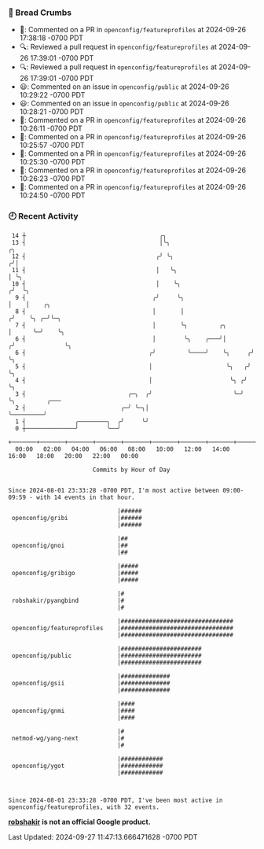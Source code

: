 ### 🍞 Bread Crumbs

 * 💬: Commented on a PR in  `openconfig/featureprofiles` at 2024-09-26 17:38:18 -0700 PDT
 * 🔍: Reviewed a pull request in  `openconfig/featureprofiles` at 2024-09-26 17:39:01 -0700 PDT
 * 🔍: Reviewed a pull request in  `openconfig/featureprofiles` at 2024-09-26 17:39:01 -0700 PDT
 * 😃: Commented on an issue in `openconfig/public` at 2024-09-26 10:29:22 -0700 PDT
 * 😃: Commented on an issue in `openconfig/public` at 2024-09-26 10:28:21 -0700 PDT
 * 💬: Commented on a PR in  `openconfig/featureprofiles` at 2024-09-26 10:26:11 -0700 PDT
 * 💬: Commented on a PR in  `openconfig/featureprofiles` at 2024-09-26 10:25:57 -0700 PDT
 * 💬: Commented on a PR in  `openconfig/featureprofiles` at 2024-09-26 10:25:30 -0700 PDT
 * 💬: Commented on a PR in  `openconfig/featureprofiles` at 2024-09-26 10:26:23 -0700 PDT
 * 💬: Commented on a PR in  `openconfig/featureprofiles` at 2024-09-26 10:24:50 -0700 PDT

### 🕘 Recent Activity
```
 14 ┼                                      ╭╮
 13 ┤                                      │╰╮                           ╭╮
 12 ┤                                     ╭╯ ╰╮                         ╭╯│
 11 ┤                                     │   ╰╮                        │ ╰╮
 10 ┤                                     │    ╰╮                      ╭╯  ╰╮
  9 ┤                                    ╭╯     ╰╮                     │    │    ╭╮
  8 ┤                                    │       │                    ╭╯    ╰╮ ╭─╯╰─╮
  7 ┤                                    │       ╰╮         ╭╮        │      ╰─╯    ╰╮
  6 ┤                                    │        ╰╮    ╭───╯│       ╭╯              ╰╮
  6 ┤                                   ╭╯         ╰────╯    ╰╮     ╭╯                ╰╮
  5 ┤                                   │                     ╰╮   ╭╯                  ╰╮
  4 ┤                                   │                      ╰╮ ╭╯                    ╰╮
  3 ┤                             ╭─╮  ╭╯                       ╰─╯                      ╰╮         ╭───
  2 ┤                           ╭─╯ ╰─╮│                                                  ╰─────────╯
  1 ┤              ╭────────╮  ╭╯     ╰╯
  0 ┼──────────────╯        ╰──╯
    +───────+───────+───────+───────+───────+───────+───────+───────+───────+───────+───────+───────+────
  00:00   02:00   04:00   06:00   08:00   10:00   12:00   14:00   16:00   18:00   20:00   22:00   00:00   

						Commits by Hour of Day


Since 2024-08-01 23:33:28 -0700 PDT, I'm most active between 09:00-09:59 - with 14 events in that hour.

```



```
                               |######
 openconfig/gribi              |######
                               |######

                               |##
 openconfig/gnoi               |##
                               |##

                               |#####
 openconfig/gribigo            |#####
                               |#####

                               |#
 robshakir/pyangbind           |#
                               |#

                               |################################
 openconfig/featureprofiles    |################################
                               |################################

                               |#######################
 openconfig/public             |#######################
                               |#######################

                               |##############
 openconfig/gsii               |##############
                               |##############

                               |####
 openconfig/gnmi               |####
                               |####

                               |#
 netmod-wg/yang-next           |#
                               |#

                               |############
 openconfig/ygot               |############
                               |############



Since 2024-08-01 23:33:28 -0700 PDT, I've been most active in openconfig/featureprofiles, with 32 events.

```
**[robshakir](mailto:robjs@google.com) is not an official Google product.**  


Last Updated: 2024-09-27 11:47:13.666471628 -0700 PDT
